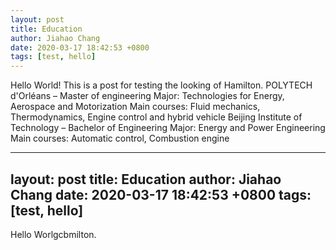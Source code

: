 ```yaml
---
layout: post
title: Education
author: Jiahao Chang
date: 2020-03-17 18:42:53 +0800
tags: [test, hello]
---
```


Hello World! This is a post for testing the looking of Hamilton.
POLYTECH d'Orléans – Master of engineering 
Major: Technologies for Energy, Aerospace and Motorization 
Main courses: Fluid mechanics, Thermodynamics, Engine control and hybrid vehicle 
Beijing Institute of Technology – Bachelor of Engineering 
Major: Energy and Power Engineering Main courses: Automatic control, Combustion engine

---
layout: post
title: Education
author: Jiahao Chang
date: 2020-03-17 18:42:53 +0800
tags: [test, hello]
---

Hello Worlgcbmilton.
